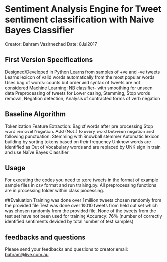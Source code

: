 # Sentiment Analysis Engine for Tweet sentiment classification with Naive Bayes Classifier
Creator: Bahram Vazirnezhad
Date: 8Jul2017

## First Version Specifications
Designed/Developed in Python
Learns from samples of +ve and -ve tweets
Learns lexicon of valid words automatically from the most popular words
Uses bag of words: counts but order and syntax of tweets are not considered
Machine Learning: NB classifier- with smoothing for unseen data
Preprocessing of tweets for Lower casing, Stemming, Stop words removal, Negation detection, Analysis of contracted forms of verb negation

## Baseline Algorithm 
Tokenization
Feature Extraction: Bag of words after pre processing
Stop word removal
Negation: Add (Not_) to every word between negation and following punctuation:
Stemming with Snowball stemmer
Automatic lexicon building by sorting tokens based on their frequency
Unknow words are identified as Out of Vocabulary words and are replaced by UNK sign in train and use
Naïve Bayes Classifier 

## Usage
For executing the codes you need to store tweets in the format of example sample files in csv format and
run training.py. All preprocessing functions are in processing folder within class processing.

##Evaluation
Training was done over 1 million tweets chosen randomly from the provided file 
Test was done over 10010 tweets from held out set which was chosen randomly from the provided file. 
None of the tweets from the test set have not been used for training
Accuracy: 76% (number of correctly identified sentiments devided by total number of test samples)

## feedbacks and questions
Please send your feedbacks and questions to creator email: bahram@live.com.au
 
 
  
 
 
  
 





